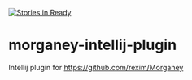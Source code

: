[![Stories in Ready](https://badge.waffle.io/morganey-lang/morganey-intellij-plugin.png?label=ready&title=Ready)](https://waffle.io/morganey-lang/morganey-intellij-plugin)
# morganey-intellij-plugin
Intellij plugin for https://github.com/rexim/Morganey
